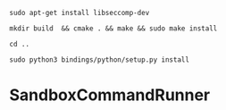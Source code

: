 ```
sudo apt-get install libseccomp-dev
```

```
mkdir build  && cmake . && make && sudo make install
```

```
cd ..
```

```
sudo python3 bindings/python/setup.py install
```


# SandboxCommandRunner
